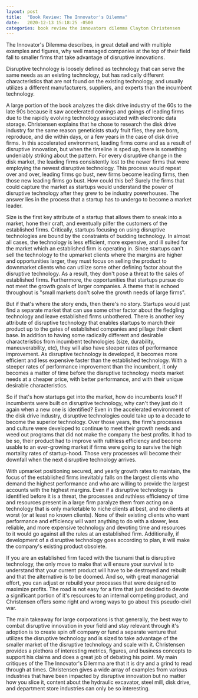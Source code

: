 ```yaml
---
layout: post
title:  "Book Review: The Innovator's Dilemma"
date:   2020-12-13 15:18:25 -0500
categories: book review the innovators dilemma Clayton Christensen
---
```

The Innovator's Dilemma describes, in great detail and with multiple examples and figures, why well managed companies at the top of their field fall to smaller firms that take advantage of disruptive innovations. 

Disruptive technology is loosely defined as technology that can serve the same needs as an existing technology, but has radically different characteristics that are not found on the existing technology, and usually utilizes a different manufacturers, suppliers, and experts than the incumbent technology. 

A large portion of the book analyzes the disk drive industry of the 60s to the late 90s because it saw accelerated comings and goings of leading firms due to the rapidly evolving technology associated with electronic data storage. Christensen explains that he chose to research the disk drive industry for the same reason geneticists study fruit flies, they are born, reproduce, and die within days, or a few years in the case of disk drive firms. In this accelerated environment, leading firms come and as a result of disruptive innovation, but when the timeline is sped up, there is something undeniably striking about the pattern. For every disruptive change in the disk market, the leading firms consistently lost to the newer firms that were employing the newest disruptive technology. This process would repeat over and over, leading firms go bust, new firms become leading firms, then those new leading firms go bust. How could this be? Surely the firms that could capture the market as startups would understand the power of disruptive technology after they grew to be industry powerhouses. The answer lies in the process that a startup has to undergo to become a market leader.

Size is the first key attribute of a startup that allows them to sneak into a market, hone their craft, and eventually pilfer the customers of the established firms. Critically, startups focusing on using disruptive technologies are bound by the constraints of budding technology. In almost all cases, the technology is less efficient, more expensive, and ill suited for the market which an established firm is operating in. Since startups can't sell the technology to the upmarket clients where the margins are higher and opportunities larger, they must focus on selling the product to downmarket clients who can utilize some other defining factor about the disruptive technology. As a result, they don't pose a threat to the sales of established firms. Furthermore, the opportunities that startups pursue do not meet the growth goals of larger companies. A theme that is echoed throughout is "small markets don't solve the growth needs of large firms".

But if that's where the story ends, then there's no story. Startups would just find a separate market that can use some other factor about the fledgling technology and leave established firms unbothered. There is another key attribute of disruptive technology that enables startups to march their product up to the gates of established companies and pillage their client base. In addition to having some radically different and desirable characteristics from incumbent technologies (size, durability, maneuverability, etc), they will also have steeper rates of performance improvement. As disruptive technology is developed, it becomes more efficient and less expensive faster than the established technology. With a steeper rates of performance improvement than the incumbent, it only becomes a matter of time before the disruptive technology meets market needs at a cheaper price, with better performance, and with their unique desirable characteristics.

So if that's how startups get into the market, how do incumbents lose? If incumbents were built on disruptive technology, why can't they just do it again when a new one is identified? Even in the accelerated environment of the disk drive industry, disruptive technologies could take up to a decade to become the superior technology. Over those years, the firm's processes and culture were developed to continue to meet their growth needs and weed out programs that did not make the company the best profits. It had to be so, their product had to improve with ruthless efficiency and become usable to an ever-growing market if firms were going to survive the high mortality rates of startup-hood. Those very processes will become their downfall when the next disruptive technology arrives. 

With upmarket positioning secured, and yearly growth rates to maintain, the focus of the established firms inevitably falls on the largest clients who demand the highest performance and who are willing to provide the largest accounts with the highest margins. Even if a disruptive technology is identified before it is a threat, the processes and ruthless efficiency of time and resources present in a large firm paralyze them from acting on a technology that is only marketable to niche clients at best, and no clients at worst (or at least no known clients). None of their existing clients who want performance and efficiency will want anything to do with a slower, less reliable, and more expensive technology and devoting time and resources to it would go against all the rules at an established firm. Additionally, if development of a disruptive technology goes according to plan, it will make the company's existing product obsolete.  

If you are an established firm faced with the tsunami that is disruptive technology, the only move to make that will ensure your survival is to understand that your current product will have to be destroyed and rebuilt and that the alternative is to be doomed. And so, with great managerial effort, you can adjust or rebuild your processes that were designed to maximize profits. The road is not easy for a firm that just decided to devote a significant portion of it's resources to an internal competing product, and Christensen offers some right and wrong ways to go about this pseudo-civil war.

The main takeaway for large corporations is that generally, the best way to combat disruptive innovation in your field and stay relevant through it's adoption is to create spin off company or fund a separate venture that utilizes the disruptive technology and is sized to take advantage of the smaller market of the disruptive technology and scale with it. Christensen provides a plethora of interesting metrics, figures, and business concepts to support his claims and does a great job of debating his point. My main critiques of the The Innovator's Dilemma are that it is dry and a grind to read through at times. Christensen gives a wide array of examples from various industries that have been impacted by disruptive innovation but no matter how you slice it, content about the hydraulic excavator, steel mill, disk drive, and department store industries can only be so interesting.
